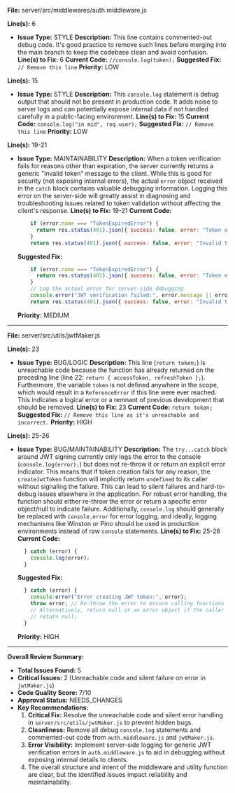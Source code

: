 **File:** server/src/middlewares/auth.middleware.js

**Line(s):** 6
- **Issue Type:** STYLE
  **Description:** This line contains commented-out debug code. It's good practice to remove such lines before merging into the main branch to keep the codebase clean and avoid confusion.
  **Line(s) to Fix:** 6
  **Current Code:** `//console.log(token);`
  **Suggested Fix:** `// Remove this line`
  **Priority:** LOW

**Line(s):** 15
- **Issue Type:** STYLE
  **Description:** This `console.log` statement is debug output that should not be present in production code. It adds noise to server logs and can potentially expose internal data if not handled carefully in a public-facing environment.
  **Line(s) to Fix:** 15
  **Current Code:** `console.log("in mid", req.user);`
  **Suggested Fix:** `// Remove this line`
  **Priority:** LOW

**Line(s):** 19-21
- **Issue Type:** MAINTAINABILITY
  **Description:** When a token verification fails for reasons other than expiration, the server currently returns a generic "Invalid token" message to the client. While this is good for security (not exposing internal errors), the actual `error` object received in the `catch` block contains valuable debugging information. Logging this error on the server-side will greatly assist in diagnosing and troubleshooting issues related to token validation without affecting the client's response.
  **Line(s) to Fix:** 19-21
  **Current Code:**
  ```javascript
      if (error.name === "TokenExpiredError") {
        return res.status(401).json({ success: false, error: "Token expired" });
      }
      return res.status(401).json({ success: false, error: "Invalid token" });
  ```
  **Suggested Fix:**
  ```javascript
      if (error.name === "TokenExpiredError") {
        return res.status(401).json({ success: false, error: "Token expired" });
      }
      // Log the actual error for server-side debugging
      console.error("JWT verification failed:", error.message || error);
      return res.status(401).json({ success: false, error: "Invalid token" });
  ```
  **Priority:** MEDIUM

---

**File:** server/src/utils/jwtMaker.js

**Line(s):** 23
- **Issue Type:** BUG/LOGIC
  **Description:** This line (`return token;`) is unreachable code because the function has already returned on the preceding line (line 22: `return { accessToken, refreshToken };`). Furthermore, the variable `token` is not defined anywhere in the scope, which would result in a `ReferenceError` if this line were ever reached. This indicates a logical error or a remnant of previous development that should be removed.
  **Line(s) to Fix:** 23
  **Current Code:** `return token;`
  **Suggested Fix:** `// Remove this line as it's unreachable and incorrect.`
  **Priority:** HIGH

**Line(s):** 25-26
- **Issue Type:** BUG/MAINTAINABILITY
  **Description:** The `try...catch` block around JWT signing currently only logs the error to the console (`console.log(error);`) but does not re-throw it or return an explicit error indicator. This means that if token creation fails for any reason, the `createJwtToken` function will implicitly return `undefined` to its caller without signaling the failure. This can lead to silent failures and hard-to-debug issues elsewhere in the application. For robust error handling, the function should either re-throw the error or return a specific error object/null to indicate failure. Additionally, `console.log` should generally be replaced with `console.error` for error logging, and ideally, logging mechanisms like Winston or Pino should be used in production environments instead of raw `console` statements.
  **Line(s) to Fix:** 25-26
  **Current Code:**
  ```javascript
    } catch (error) {
      console.log(error);
    }
  ```
  **Suggested Fix:**
  ```javascript
    } catch (error) {
      console.error("Error creating JWT token:", error);
      throw error; // Re-throw the error to ensure calling functions handle the failure
      // Alternatively, return null or an error object if the caller is designed to check return values:
      // return null;
    }
  ```
  **Priority:** HIGH

---

**Overall Review Summary:**
- **Total Issues Found:** 5
- **Critical Issues:** 2 (Unreachable code and silent failure on error in `jwtMaker.js`)
- **Code Quality Score:** 7/10
- **Approval Status:** NEEDS_CHANGES
- **Key Recommendations:**
    1.  **Critical Fix:** Resolve the unreachable code and silent error handling in `server/src/utils/jwtMaker.js` to prevent hidden bugs.
    2.  **Cleanliness:** Remove all debug `console.log` statements and commented-out code from `auth.middleware.js` and `jwtMaker.js`.
    3.  **Error Visibility:** Implement server-side logging for generic JWT verification errors in `auth.middleware.js` to aid in debugging without exposing internal details to clients.
    4.  The overall structure and intent of the middleware and utility function are clear, but the identified issues impact reliability and maintainability.